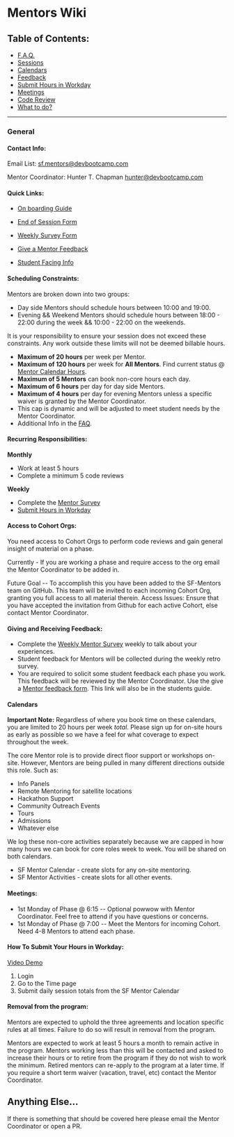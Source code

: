 # Mentors Wiki

## Table of Contents:
  - [F.A.Q.](faq.md)
  - [Sessions](sessions.md)
  - [Calendars](#calendars)
  - [Feedback](#giving-and-receiving-feedback)
  - [Submit Hours in Workday](#how-to-submit-your-hours-in-workday)
  - [Meetings](#meetings)
  - [Code Review](code-review.md)
  - [What to do?](sessions.md#session-cadence)

*****

### General

#### Contact Info:

Email List: sf.mentors@devbootcamp.com

Mentor Coordinator: Hunter T. Chapman <hunter@devbootcamp.com>

#### Quick Links:

- [On boarding Guide](onboarding.md)

- [End of Session Form](https://docs.google.com/a/devbootcamp.com/forms/d/1bNIBtgy2ephY5117eHa31iFVgVRxPJAA0zzyeEqvTlA/viewform)

- [Weekly Survey Form](https://docs.google.com/a/devbootcamp.com/forms/d/1aYZX7t737QJcIxmb25DCwcYPzKsxzgmiz_COOHjxj0I/viewform)

- [Give a Mentor Feedback](https://docs.google.com/a/devbootcamp.com/forms/d/17gVpZgsiadJ9OblHMmxroAWAZcbKaQSyJzJ7Kpx-sbc/viewform)

- [Student Facing Info](student-facing-mentors.md)


#### Scheduling Constraints:

Mentors are broken down into two groups:

- Day side Mentors should schedule hours between 10:00 and 19:00.
- Evening && Weekend Mentors should schedule hours between 18:00 - 22:00 during the week && 10:00 - 22:00 on the weekends.

It is your responsibility to ensure your session does not exceed these constraints. Any work outside these limits will not be deemed billable hours.

- **Maximum of 20 hours** per week per Mentor.
- **Maximum of 120 hours** per week for **All Mentors**. Find current status @ [Mentor Calendar Hours](http://google-calendar-hours.com/).
- **Maximum of 5 Mentors** can book non-core hours each day.
- **Maximum of 6 hours** per day for day side Mentors.
- **Maximum of 4 hours** per day for evening Mentors unless a specific waiver is granted by the Mentor Coordinator.
- This cap is dynamic and will be adjusted to meet student needs by the Mentor Coordinator.
- Additional Info in the [FAQ](faq.md).


#### Recurring Responsibilities:

**Monthly**
- Work at least 5 hours
- Complete a minimum 5 code reviews

**Weekly**
- Complete the [Mentor Survey](https://docs.google.com/a/devbootcamp.com/forms/d/1aYZX7t737QJcIxmb25DCwcYPzKsxzgmiz_COOHjxj0I/viewform)
- [Submit Hours in Workday](#how-to-submit-your-hours-in-workday)

#### Access to Cohort Orgs:
You need access to Cohort Orgs to perform code reviews and gain general insight of material on a phase.

Currently - If you are working a phase and require access to the org email the Mentor Coordinator to be added in.

Future Goal -- To accomplish this you have been added to the SF-Mentors team on GitHub. This team will be invited to each incoming Cohort Org, granting you full access to all material therein. Access Issues: Ensure that you have accepted the invitation from Github for each active Cohort, else contact Mentor Coordinator.

#### Giving and Receiving Feedback:
- Complete the [Weekly Mentor Survey](https://docs.google.com/a/devbootcamp.com/forms/d/1aYZX7t737QJcIxmb25DCwcYPzKsxzgmiz_COOHjxj0I/viewform) weekly to talk about your experiences.
- Student feedback for Mentors will be collected during the weekly retro survey.
- You are required to solicit some student feedback each phase you work. This feedback will be reviewed by the Mentor Coordinator. Use the give a [Mentor feedback form](https://docs.google.com/a/devbootcamp.com/forms/d/17gVpZgsiadJ9OblHMmxroAWAZcbKaQSyJzJ7Kpx-sbc/viewform). This link will also be in the students guide.

#### Calendars

**Important Note:** Regardless of where you book time on these calendars, you are limited to 20 hours per week *total*. Please sign up for on-site hours as early as possible so we have a feel for what coverage to expect throughout the week.

The core Mentor role is to provide direct floor support or workshops on-site. However, Mentors are being pulled in many different directions outside this role. Such as:

- Info Panels
- Remote Mentoring for satellite locations
- Hackathon Support
- Community Outreach Events
- Tours
- Admissions
- Whatever else

We log these non-core activities separately because we are capped in how many hours we can book for core roles week to week. You will be shared on both calendars.

- SF Mentor Calendar - create slots for any on-site mentoring.
- SF Mentor Activities - create slots for all other events.

#### Meetings:
- 1st Monday of Phase @ 6:15 -- Optional powwow with Mentor Coordinator. Feel free to attend if you have questions or concerns.
- 1st Monday of Phase @ 7:00 -- Meet the Mentors for incoming Cohort. Need 4-8 Mentors to attend each phase.

#### How To Submit Your Hours in Workday:
[Video Demo](https://drive.google.com/file/d/0B7uFhzfRtRRGSWlaWk1MS0ttb3gzaWJYenp3dlhPYl9nM253/view?usp=sharing)

1. Login
2. Go to the Time page
3. Submit daily session totals from the SF Mentor Calendar

#### Removal from the program:
Mentors are expected to uphold the three agreements and location specific rules at all times. Failure to do so will result in removal from the program.

Mentors are expected to work at least 5 hours a month to remain active in the program. Mentors working less than this will be contacted and asked to increase their hours or to retire from the program if they do not wish to work the minimum. Retired mentors can re-apply to the program at a later time. If you require a short term waiver (vacation, travel, etc) contact the Mentor Coordinator.



## Anything Else...
If there is something that should be covered here please email the Mentor Coordinator or open a PR.
